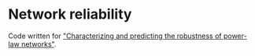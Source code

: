 # Network reliability
Code written for ["Characterizing and predicting the robustness of power-law networks"](http://www.sciencedirect.com/science/article/pii/S0951832014001781).

